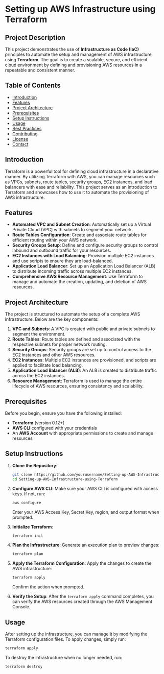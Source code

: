 # Setting up AWS Infrastructure using Terraform

## Project Description
This project demonstrates the use of **Infrastructure as Code (IaC)** principles to automate the setup and management of AWS infrastructure using **Terraform**. The goal is to create a scalable, secure, and efficient cloud environment by defining and provisioning AWS resources in a repeatable and consistent manner.

## Table of Contents
- [Introduction](#introduction)
- [Features](#features)
- [Project Architecture](#project-architecture)
- [Prerequisites](#prerequisites)
- [Setup Instructions](#setup-instructions)
- [Usage](#usage)
- [Best Practices](#best-practices)
- [Contributing](#contributing)
- [License](#license)
- [Contact](#contact)

## Introduction
Terraform is a powerful tool for defining cloud infrastructure in a declarative manner. By utilizing Terraform with AWS, you can manage resources such as VPCs, subnets, route tables, security groups, EC2 instances, and load balancers with ease and reliability. This project serves as an introduction to Terraform and showcases how to use it to automate the provisioning of AWS infrastructure.

## Features
- **Automated VPC and Subnet Creation**: Automatically set up a Virtual Private Cloud (VPC) with subnets to segment your network.
- **Route Tables Configuration**: Create and associate route tables for efficient routing within your AWS network.
- **Security Groups Setup**: Define and configure security groups to control inbound and outbound traffic for your resources.
- **EC2 Instances with Load Balancing**: Provision multiple EC2 instances and use scripts to ensure they are load-balanced.
- **Application Load Balancer**: Set up an Application Load Balancer (ALB) to distribute incoming traffic across multiple EC2 instances.
- **Comprehensive AWS Resource Management**: Use Terraform to manage and automate the creation, updating, and deletion of AWS resources.

## Project Architecture
The project is structured to automate the setup of a complete AWS infrastructure. Below are the key components:

1. **VPC and Subnets**: A VPC is created with public and private subnets to segment the environment.
2. **Route Tables**: Route tables are defined and associated with the respective subnets for proper network routing.
3. **Security Groups**: Security groups are set up to control access to the EC2 instances and other AWS resources.
4. **EC2 Instances**: Multiple EC2 instances are provisioned, and scripts are applied to facilitate load balancing.
5. **Application Load Balancer (ALB)**: An ALB is created to distribute traffic across the EC2 instances.
6. **Resource Management**: Terraform is used to manage the entire lifecycle of AWS resources, ensuring consistency and scalability.

## Prerequisites
Before you begin, ensure you have the following installed:

- **Terraform** (version 0.12+)
- **AWS CLI** configured with your credentials
- An **AWS Account** with appropriate permissions to create and manage resources

## Setup Instructions
1. **Clone the Repository**:
    ```bash
    git clone https://github.com/yourusername/Setting-up-AWS-Infrastructure-using-Terraform.git
    cd Setting-up-AWS-Infrastructure-using-Terraform
    ```

2. **Configure AWS CLI**:
    Make sure your AWS CLI is configured with access keys. If not, run:
    ```bash
    aws configure
    ```
    Enter your AWS Access Key, Secret Key, region, and output format when prompted.

3. **Initialize Terraform**:
    ```bash
    terraform init
    ```

4. **Plan the Infrastructure**:
    Generate an execution plan to preview changes:
    ```bash
    terraform plan
    ```

5. **Apply the Terraform Configuration**:
    Apply the changes to create the AWS infrastructure:
    ```bash
    terraform apply
    ```
    Confirm the action when prompted.

6. **Verify the Setup**:
    After the `terraform apply` command completes, you can verify the AWS resources created through the AWS Management Console.

## Usage
After setting up the infrastructure, you can manage it by modifying the Terraform configuration files. To apply changes, simply run:
```bash
terraform apply
```

To destroy the infrastructure when no longer needed, run:
```
terraform destroy
```
